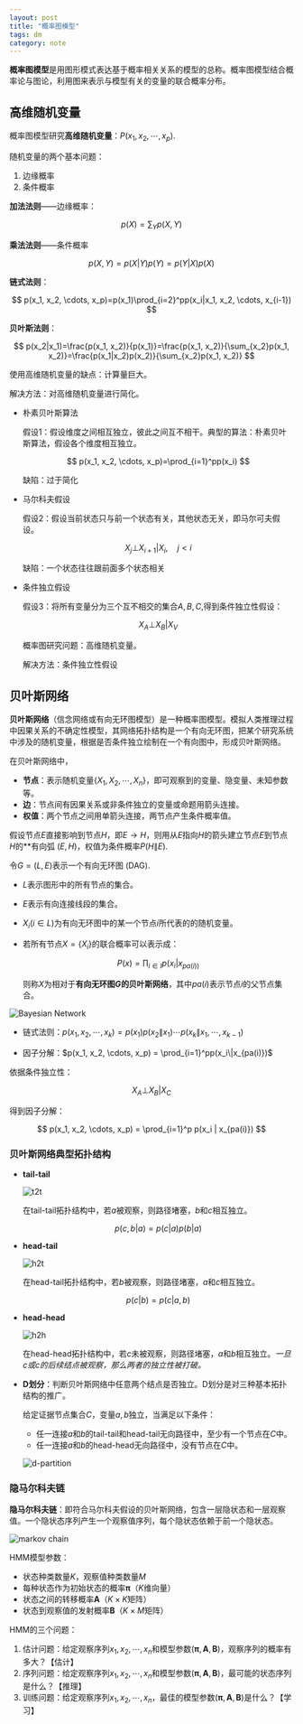 ```yaml
---
layout: post
title: "概率图模型"
tags: dm
category: note
---
```


**概率图模型**是用图形模式表达基于概率相关关系的模型的总称。概率图模型结合概率论与图论，利用图来表示与模型有关的变量的联合概率分布。

## 高维随机变量

概率图模型研究**高维随机变量**：$P(x_1, x_2, \cdots, x_p)$.

随机变量的两个基本问题：

1. 边缘概率
2. 条件概率

**加法法则**——边缘概率：

$$
p(X)=\sum_Yp(X,Y)
$$

**乘法法则**——条件概率

$$
p(X, Y) = p(X|Y)p(Y) = p(Y|X)p(X)
$$

**链式法则**：

$$
p(x_1, x_2, \cdots, x_p)=p(x_1)\prod_{i=2}^pp(x_i|x_1, x_2, \cdots, x_{i-1})
$$

**贝叶斯法则**：

$$
p(x_2|x_1)=\frac{p(x_1, x_2)}{p(x_1)}=\frac{p(x_1, x_2)}{\sum_{x_2}p(x_1, x_2)}=\frac{p(x_1|x_2)p(x_2)}{\sum_{x_2}p(x_1, x_2)}
$$

使用高维随机变量的缺点：计算量巨大。

解决方法：对高维随机变量进行简化。

- 朴素贝叶斯算法

    假设1：假设维度之间相互独立，彼此之间互不相干。典型的算法：朴素贝叶斯算法，假设各个维度相互独立。

    $$
    p(x_1, x_2, \cdots, x_p)=\prod_{i=1}^pp(x_i)
    $$
    
    缺陷：过于简化

- 马尔科夫假设

    假设2：假设当前状态只与前一个状态有关，其他状态无关，即马尔可夫假设。
    
    $$
    X_j \bot X_{i+1} | X_i, \quad j < i
    $$

    缺陷：一个状态往往跟前面多个状态相关

- 条件独立假设

    假设3：将所有变量分为三个互不相交的集合$A, B, C$,得到条件独立性假设：

    $$
    X_A\bot X_B | X_V
    $$

    概率图研究问题：高维随机变量。

    解决方法：条件独立性假设

## 贝叶斯网络

**贝叶斯网络**（信念网络或有向无环图模型）是一种概率图模型。模拟人类推理过程中因果关系的不确定性模型，其网络拓扑结构是一个有向无环图，把某个研究系统中涉及的随机变量，根据是否条件独立绘制在一个有向图中，形成贝叶斯网络。

在贝叶斯网络中，

- **节点**：表示随机变量$\{X_1, X_2, \cdots, X_n\}$，即可观察到的变量、隐变量、未知参数等。
- **边**：节点间有因果关系或非条件独立的变量或命题用箭头连接。
- **权值**：两个节点之间用单箭头连接，两节点产生条件概率值。

假设节点$E$直接影响到节点$H$，即$E\rightarrow H$，则用从$E$指向$H$的箭头建立节点$E$到节点$H$的**有向弧 $(E, H)$，权值为条件概率$P(H\|E)$. 

令$G=(L, E)$表示一个有向无环图 (DAG). 

- $L$表示图形中的所有节点的集合。
- $E$表示有向连接线段的集合。
- $X_i(i\in L)$为有向无环图中的某一个节点$i$所代表的的随机变量。
- 若所有节点$X=\{X_i\}$的联合概率可以表示成：

    $$
    P(x) = \prod_{i\in I}p(x_i|x_{pa(i))}
    $$
    
    则称$X$为相对于**有向无环图$G$的贝叶斯网络**，其中$pa(i)$表示节点$i$的父节点集合。

![Bayesian Network](/assets/dm_24.png)

- 链式法则：$p(x_1, x_2, \cdots, x_k)=p(x_1)p(x_2\|x_1)\cdots p(x_k\|x_1, \cdots, x_{k-1})$

- 因子分解：$p(x_1, x_2, \cdots, x_p) = \prod_{i=1}^pp(x_i\|x_{pa(i)})$

依据条件独立性：

$$
X_A\bot X_B | X_C
$$

得到因子分解：

$$
p(x_1, x_2, \cdots, x_p) = \prod_{i=1}^p p(x_i | x_{pa(i)})
$$

### 贝叶斯网络典型拓扑结构

- **tail-tail**

    ![t2t](/assets/dm_25.png)
    
    在tail-tail拓扑结构中，若$a$被观察，则路径堵塞，$b$和$c$相互独立。
    
    $$
    p(c, b|a)=p(c|a)p(b|a)
    $$
    
- **head-tail**

    ![h2t](/assets/dm_26.png)

    在head-tail拓扑结构中，若$b$被观察，则路径堵塞，$a$和$c$相互独立。

    $$
    p(c|b)=p(c|a, b)
    $$

- **head-head**

    ![h2h](/assets/dm_27.png)
    
    在head-head拓扑结构中，若$c$未被观察，则路径堵塞，$a$和$b$相互独立。*一旦$c$或$c$的后续结点被观察，那么两者的独立性被打破。*
    
- **D划分**：判断贝叶斯网络中任意两个结点是否独立。D划分是对三种基本拓扑结构的推广。

    给定证据节点集合$C$，变量$a, b$独立，当满足以下条件：
    
    - 任一连接$a$和$b$的tail-tail和head-tail无向路径中，至少有一个节点在$C$中。
    - 任一连接$a$和$b$的head-head无向路径中，没有节点在$C$中。

    ![d-partition](/assets/dm_28.png)


### 隐马尔科夫链

**隐马尔科夫链**：即符合马尔科夫假设的贝叶斯网络，包含一层隐状态和一层观察值。一个隐状态序列产生一个观察值序列，每个隐状态依赖于前一个隐状态。

![markov chain](/assets/dm_33.png)

HMM模型参数：

- 状态种类数量$K$，观察值种类数量$M$
- 每种状态作为初始状态的概率$\boldsymbol\pi$（$K$维向量）
- 状态之间的转移概率$\boldsymbol A$（$K\times K$矩阵）
- 状态到观察值的发射概率$\boldsymbol B$（$K\times M$矩阵）

HMM的三个问题：

1. 估计问题：给定观察序列$x_1, x_2, \cdots, x_n$和模型参数$(\boldsymbol\pi, \boldsymbol A, \boldsymbol B)$，观察序列的概率有多大？【估计】
2. 序列问题：给定观察序列$x_1, x_2, \cdots, x_n$和模型参数$(\boldsymbol\pi,  \boldsymbol A,\boldsymbol B)$，最可能的状态序列是什么？【推理】
3. 训练问题：给定观察序列$x_1, x_2, \cdots, x_n$，最佳的模型参数$(\boldsymbol\pi,\boldsymbol A,\boldsymbol B)$是什么？【学习】
